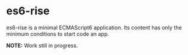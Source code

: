 # es6-rise
es6-rise is a minimal ECMAScript6 application. Its content has only the minimum conditions to start code an app.

**NOTE:** Work still in progress.
